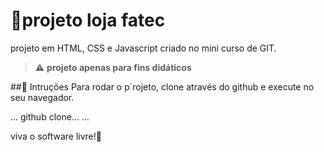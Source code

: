 # 🛒projeto loja fatec 
projeto em HTML, CSS e Javascript criado no mini curso de GIT.
>⚠️ **projeto apenas para fins didáticos**

##📒 Intruções
Para rodar o p´rojeto, clone através do github e execute no seu navegador.

...
github clone...
...

viva o software livre!🐼
